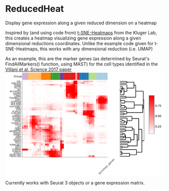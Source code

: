 # ReducedHeat
Display gene expression along a given reduced dimension on a heatmap

Inspired by (and using code from) [t-SNE-Heatmaps](https://github.com/KlugerLab/t-SNE-Heatmaps) 
from the Kluger Lab, this creates a heatmap visualizing gene expression along a given dimensional 
reductions coordinates.  Unlike the example code given for t-SNE-Heatmaps, this works with any 
dimensional reduction (i.e. UMAP)

As an example, this are the marker genes (as determined by Seurat's FindAllMarkers() function, using MAST) 
for the cell types identified in the [Villani et al. Science 2017 paper](https://www.ncbi.nlm.nih.gov/pmc/articles/PMC5775029/)
![Villani et.al. plot](https://github.com/milescsmith/ReducedHeat/blob/master/newplot.png)

Currently works with Seurat 3 objects or a gene expression matrix.
